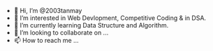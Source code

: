 - 👋 Hi, I’m @2003tanmay
- 👀 I’m interested in Web Devlopment, Competitive Coding & in DSA.
- 🌱 I’m currently learning Data Structure and Algorithm.
- 💞️ I’m looking to collaborate on ...
- 📫 How to reach me ...

<!---
2003tanmay/2003tanmay is a ✨ special ✨ repository because its `README.md` (this file) appears on your GitHub profile.
You can click the Preview link to take a look at your changes.
--->
